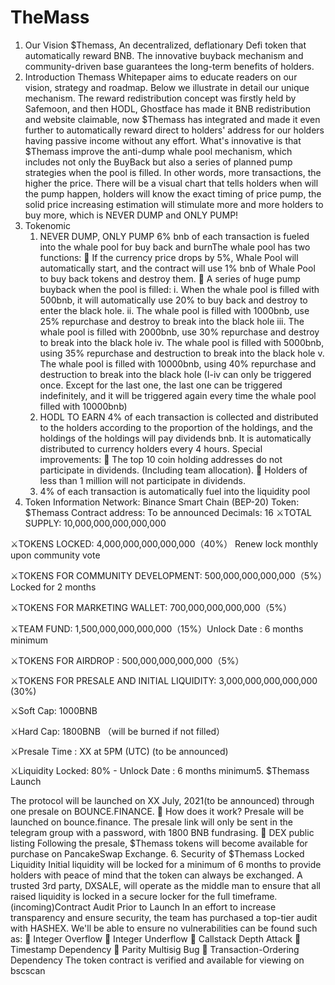 # TheMass
1. Our Vision
$Themass, An decentralized, deflationary Defi token that automatically reward BNB. The
innovative buyback mechanism and community-driven base guarantees the
long-term benefits of holders.
2. Introduction
Themass Whitepaper aims to educate readers on our vision, strategy and roadmap. Below
we illustrate in detail our unique mechanism. The reward redistribution concept was
firstly held by Safemoon, and then HODL, Ghostface has made it BNB redistribution and
website claimable, now $Themass has integrated and made it even further to
automatically reward direct to holders' address for our holders having passive income
without any effort.
What's innovative is that $Themass improve the anti-dump whale pool mechanism, which
includes not only the BuyBack but also a series of planned pump strategies when the
pool is filled. In other words, more transactions, the higher the price. There will be a visual
chart that tells holders when will the pump happen, holders will know the exact timing of
price pump, the solid price increasing estimation will stimulate more and more holders to
buy more, which is NEVER DUMP and ONLY PUMP!
3. Tokenomic
    1. NEVER DUMP, ONLY PUMP
  6% bnb of each transaction is fueled into the whale pool for buy back and burnThe whale pool has two functions:
   If the currency price drops by 5%, Whale Pool will automatically start, and the
  contract will use 1% bnb of Whale Pool to buy back tokens and destroy them.
   A series of huge pump buyback when the pool is filled:
    i. When the whale pool is filled with 500bnb, it will automatically use 20% to buy
  back and destroy to enter the black hole.
    ii. The whale pool is filled with 1000bnb, use 25% repurchase and destroy to break
  into the black hole
    iii. The whale pool is filled with 2000bnb, use 30% repurchase and destroy to
  break into the black hole
    iv. The whale pool is filled with 5000bnb, using 35% repurchase and destruction to
      break into the black hole
    v. The whale pool is filled with 10000bnb, using 40% repurchase and destruction
    to break into the black hole
    (I-iv can only be triggered once. Except for the last one, the last one can be
    triggered indefinitely, and it will be triggered again every time the whale pool filled
    with 10000bnb)
      2. HODL TO EARN
    4% of each transaction is collected and distributed to the holders according to the
    proportion of the holdings, and the holdings of the holdings will pay dividends bnb. It is
    automatically distributed to currency holders every 4 hours.
    Special improvements:
     The top 10 coin holding addresses do not participate in dividends. (Including team
    allocation).
     Holders of less than 1 million will not participate in dividends.
    3. 4% of each transaction is automatically fuel into the liquidity pool
4. Token Information
Network: Binance Smart Chain (BEP-20)
Token: $Themass
Contract address: To be announced
Decimals: 16
⚔TOTAL SUPPLY: 10,000,000,000,000,000

⚔TOKENS LOCKED: 4,000,000,000,000,000（40%） Renew lock monthly upon
community vote

⚔TOKENS FOR COMMUNITY DEVELOPMENT: 500,000,000,000,000（5%）Locked for 2
months

⚔TOKENS FOR MARKETING WALLET: 700,000,000,000,000（5%）

⚔TEAM FUND: 1,500,000,000,000,000（15%）Unlock Date : 6 months minimum

⚔TOKENS FOR AIRDROP : 500,000,000,000,000（5%）

⚔TOKENS FOR PRESALE AND INITIAL LIQUIDITY: 3,000,000,000,000,000 (30%)

⚔Soft Cap: 1000BNB

⚔Hard Cap: 1800BNB （will be burned if not filled）

⚔Presale Time : XX at 5PM (UTC) (to be announced)

⚔Liquidity Locked: 80% - Unlock Date : 6 months minimum5. $Themass Launch

The protocol will be launched on XX July, 2021(to be announced) through one presale on
BOUNCE.FINANCE.
 How does it work?
Presale will be launched on bounce.finance. The presale link will only be sent in the
telegram group with a password, with 1800 BNB fundrasing.
 DEX public listing
Following the presale, $Themass tokens will become available for purchase on
PancakeSwap Exchange.
6. Security of $Themass
Locked Liquidity Initial liquidity will be locked for a minimum of 6 months to provide
holders with peace of mind that the token can always be exchanged. A trusted 3rd party,
DXSALE, will operate as the middle man to ensure that all raised liquidity is locked in a
secure locker for the full timeframe.
(incoming)Contract Audit Prior to Launch In an effort to increase transparency and ensure
security, the team has purchased a top-tier audit with HASHEX. We'll be able to ensure
no vulnerabilities can be found such as:
 Integer Overflow
 Integer Underflow
 Callstack Depth Attack
 Timestamp Dependency
 Parity Multisig Bug
 Transaction-Ordering Dependency
The token contract is verified and available for viewing on bscscan
